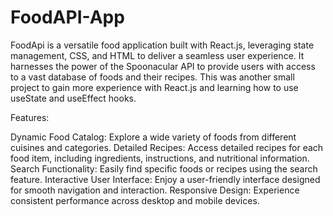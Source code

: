 # FoodAPI-App

FoodApi is a versatile food application built with React.js, leveraging state management, CSS, and HTML to deliver a seamless user experience. It harnesses the power of the Spoonacular API to provide users with access to a vast database of foods and their recipes. This was another small project to gain more experience with React.js and learning how to use useState and useEffect hooks.

Features:

Dynamic Food Catalog: Explore a wide variety of foods from different cuisines and categories.
Detailed Recipes: Access detailed recipes for each food item, including ingredients, instructions, and nutritional information.
Search Functionality: Easily find specific foods or recipes using the search feature.
Interactive User Interface: Enjoy a user-friendly interface designed for smooth navigation and interaction.
Responsive Design: Experience consistent performance across desktop and mobile devices.
